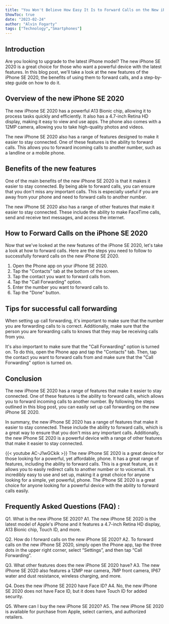 ```yaml
---
title: "You Won't Believe How Easy It Is to Forward Calls on the New iPhone SE 2020!"
ShowToc: true 
date: "2023-02-24"
author: "Alvin Fogarty" 
tags: ["Technology","Smartphones"]
---
```

## Introduction

Are you looking to upgrade to the latest iPhone model? The new iPhone SE 2020 is a great choice for those who want a powerful device with the latest features. In this blog post, we'll take a look at the new features of the iPhone SE 2020, the benefits of using them to forward calls, and a step-by-step guide on how to do it.

## Overview of the new iPhone SE 2020

The new iPhone SE 2020 has a powerful A13 Bionic chip, allowing it to process tasks quickly and efficiently. It also has a 4.7-inch Retina HD display, making it easy to view and use apps. The phone also comes with a 12MP camera, allowing you to take high-quality photos and videos.

The new iPhone SE 2020 also has a range of features designed to make it easier to stay connected. One of these features is the ability to forward calls. This allows you to forward incoming calls to another number, such as a landline or a mobile phone.

## Benefits of the new features

One of the main benefits of the new iPhone SE 2020 is that it makes it easier to stay connected. By being able to forward calls, you can ensure that you don't miss any important calls. This is especially useful if you are away from your phone and need to forward calls to another number.

The new iPhone SE 2020 also has a range of other features that make it easier to stay connected. These include the ability to make FaceTime calls, send and receive text messages, and access the internet.

## How to Forward Calls on the iPhone SE 2020

Now that we've looked at the new features of the iPhone SE 2020, let's take a look at how to forward calls. Here are the steps you need to follow to successfully forward calls on the new iPhone SE 2020.

1. Open the Phone app on your iPhone SE 2020.
2. Tap the "Contacts" tab at the bottom of the screen.
3. Tap the contact you want to forward calls from.
4. Tap the "Call Forwarding" option.
5. Enter the number you want to forward calls to.
6. Tap the "Done" button.

## Tips for successful call forwarding

When setting up call forwarding, it's important to make sure that the number you are forwarding calls to is correct. Additionally, make sure that the person you are forwarding calls to knows that they may be receiving calls from you.

It's also important to make sure that the "Call Forwarding" option is turned on. To do this, open the Phone app and tap the "Contacts" tab. Then, tap the contact you want to forward calls from and make sure that the "Call Forwarding" option is turned on.

## Conclusion

The new iPhone SE 2020 has a range of features that make it easier to stay connected. One of these features is the ability to forward calls, which allows you to forward incoming calls to another number. By following the steps outlined in this blog post, you can easily set up call forwarding on the new iPhone SE 2020.

In summary, the new iPhone SE 2020 has a range of features that make it easier to stay connected. These include the ability to forward calls, which is a great way to ensure that you don't miss any important calls. Additionally, the new iPhone SE 2020 is a powerful device with a range of other features that make it easier to stay connected.

{{< youtube AC-J1wGCkik >}} 
The new iPhone SE 2020 is a great device for those looking for a powerful, yet affordable, phone. It has a great range of features, including the ability to forward calls. This is a great feature, as it allows you to easily redirect calls to another number or to voicemail. It's incredibly easy to use and set up, making it a great choice for anyone looking for a simple, yet powerful, phone. The iPhone SE 2020 is a great choice for anyone looking for a powerful device with the ability to forward calls easily.

## Frequently Asked Questions (FAQ) :
Q1. What is the new iPhone SE 2020? 
A1. The new iPhone SE 2020 is the latest model of Apple's iPhone and it features a 4.7-inch Retina HD display, A13 Bionic chip, Touch ID, and more.

Q2. How do I forward calls on the new iPhone SE 2020? 
A2. To forward calls on the new iPhone SE 2020, simply open the Phone app, tap the three dots in the upper right corner, select “Settings”, and then tap “Call Forwarding”.

Q3. What other features does the new iPhone SE 2020 have? 
A3. The new iPhone SE 2020 also features a 12MP rear camera, 7MP front camera, IP67 water and dust resistance, wireless charging, and more.

Q4. Does the new iPhone SE 2020 have Face ID? 
A4. No, the new iPhone SE 2020 does not have Face ID, but it does have Touch ID for added security.

Q5. Where can I buy the new iPhone SE 2020? 
A5. The new iPhone SE 2020 is available for purchase from Apple, select carriers, and authorized retailers.


